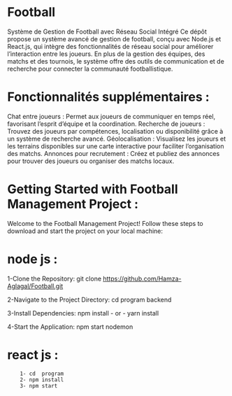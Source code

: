 # Football
Système de Gestion de Football avec Réseau Social Intégré Ce dépôt propose un système avancé de gestion de football, conçu avec Node.js et React.js, qui intègre des fonctionnalités de réseau social pour améliorer l’interaction entre les joueurs. En plus de la gestion des équipes, des matchs et des tournois, le système offre des outils de communication et de recherche pour connecter la communauté footballistique.

# Fonctionnalités supplémentaires :

Chat entre joueurs : Permet aux joueurs de communiquer en temps réel, favorisant l’esprit d’équipe et la coordination.
Recherche de joueurs : Trouvez des joueurs par compétences, localisation ou disponibilité grâce à un système de recherche avancé.
Géolocalisation : Visualisez les joueurs et les terrains disponibles sur une carte interactive pour faciliter l’organisation des matchs.
Annonces pour recrutement : Créez et publiez des annonces pour trouver des joueurs ou organiser des matchs locaux.




# Getting Started with Football Management Project :
Welcome to the Football Management Project! Follow these steps to download and start the project on your local machine:
  # node js :
   1-Clone the Repository:
        git clone https://github.com/Hamza-Aglagal/Football.git
  
   2-Navigate to the Project Directory:
        cd program backend
  
   3-Install Dependencies:
        npm install - or - yarn install
   
  
   4-Start the Application:
        npm start nodemon  

  # react js :
        1- cd  program 
        2- npm install
        3- npm start
